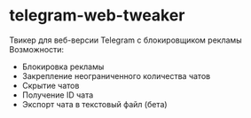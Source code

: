 # telegram-web-tweaker
Твикер для веб-версии Telegram с блокировщиком рекламы
Возможности:
<ul>
    <li>Блокировка рекламы</li>
    <li>Закрепление неограниченного количества чатов</li>
    <li>Скрытие чатов</li>
    <li>Получение ID чата</li>
    <li>Экспорт чата в текстовый файл (бета)</li>
</ul>
